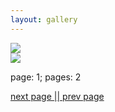 ```yaml
---
layout: gallery
---
```


<div class="jimped_thum_collection">

<div class="jimped_thum">
<a href="\img\gallery_collections\art_heart\beyonce-by-Isa.jpg">
<img src="\img\gallery_collections\art_heart\beyonce-by-Isa_jimped_64.jpg">
</a>
</div>

<div class="jimped_thum">
<a href="\img\gallery_collections\art_heart\blues.jpg">
<img src="\img\gallery_collections\art_heart\blues_jimped_64.jpg">
</a>
</div>

<p>page: 1; pages: 2</p><a href="art_heart_2.html">next page |</a><a href="art_heart_0.html">| prev page</a><br></div>